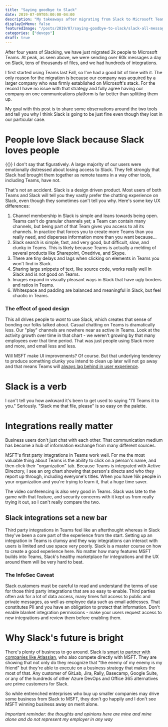 ```yaml
---
title: "Saying goodbye to Slack"
date: 2019-07-09T05:00:00-04:00
description: "My takeaways after migrating from Slack to Microsoft Teams after four years of Slacking"
displayInMenu: false
featuredImage: "/posts/2019/07/saying-goodbye-to-slack/slack-all-messages.png"
categories: ["devops"]
draft: true
---
```

After four years of Slacking, we have just migrated 2k people to Microsoft Teams.  At peak, as seen above, we were sending over 60k messages a day on Slack, tens of thousands of files, and we had hundreds of integrations.

I first started using Teams last Fall, so I've had a good bit of time with it.  The only reason for the migration is because our company was acquired by a larger company who was firmly established on Microsoft's stack.  For the record I have no issue with that strategy and fully agree having our company on one communications platform is far better than splitting them up.

My goal with this post is to share some observations around the two tools and tell you why I think Slack is going to be just fine even though they lost in our particular case.

# People love Slack because Slack loves people
{{<smallimg src="/posts/2019/07/saying-goodbye-to-slack/heart-slack.png" alt="Slack heart logo" smartfloat="left" width="125px">}}
I don't say that figuratively.  A large majority of our users were emotionally distressed about losing access to Slack.  They felt strongly that Slack had brought them together as remote teams in a way other tools, including Teams, have not.

That's not an accident.  Slack is a design driven product.  Most users of both Teams and Slack will tell you they vastly prefer the chatting experience on Slack, even though they sometimes can't tell you why.  Here's some key UX differences:

1. Channel membership in Slack is simple and leans towards being open.  Teams can't do granular channels yet; a Team can contain many channels, but being part of that Team gives you access to all its channels.  In practice that forces you to create more Teams than you really need, and disperses information more than you want because...
1. Slack search is simple, fast, and very good, but difficult, slow, and clunky in Teams.  This is likely because Teams is actually a melding of several products like Sharepoint, Onedrive, and Skype.
1. There are tiny delays and lags when clicking on elements in Teams you won't find in Slack.  
1. Sharing large snippets of text, like source code, works really well in Slack and is not good on Teams.  
1. Images expand in visually pleasant ways in Slack that have ugly borders and ratios in Teams.  
1. Whitespace and padding are balanced and meaningful in Slack, but feel chaotic in Teams.

### The effect of good design
This all drives people to _want_ to use Slack, which creates that sense of bonding our folks talked about.  Casual chatting on Teams is dramatically less.  Our "play" channels are nowhere near as active in Teams.  Look at the activity growth over time in that chart - we weren't growing by that many employees over that time period.  That was just people using Slack more and more, and email less and less.

Will MSFT make UI improvements?  Of course.  But that underlying tendency to produce something clunky you intend to clean up later will not go away and that means Teams will [always lag behind in user experience](https://microsoftteams.uservoice.com/forums/555103-public/suggestions/17408641-compact-mode).

# Slack is a verb #
I can't tell you how awkward it's been to get used to saying "I'll Teams it to you."  Seriously.  "Slack me that file, please" is so easy on the palette.

# Integrations really matter
Business users don't just chat with each other.  That communication medium has become a hub of information exchange from many different sources.  

MSFT's first party integrations in Teams work well.  For me the most valuable thing about Teams is the ability to click on a person's name, and then click their "organization" tab.  Because Teams is integrated with Active Directory, I see an org chart showing that person's directs and who they report up through, including everyone's titles.  When you have 16k people in your organization and you're trying to learn it, that a huge time saver.

The video conferencing is also very good in Teams.  Slack was late to the game with that feature, and security concerns with it kept us from really trying it out, so I can't really compare the two.

## Slack integrations set a new bar
Third party integrations in Teams feel like an afterthought whereas in Slack they've been a core part of the experience from the start.  Setting up an integration in Teams is clumsy and they way integrations can interact with users is limited and use space very poorly.  Slack is a master course on how to create a good experience here.  No matter how many features MSFT builds into Teams, Slack's healthy marketplace for integrations and the UX around them will be very hard to beat.

### The InfoSec Caveat
Slack customers must be careful to read and understand the terms of use for those third party integrations that are so easy to enable.  Third parties often ask for a lot of data access, many times full access to public and private messages, as well as employee data such as email addresses.  That constitutes PII and you have an obligation to protect that information.  Don't enable blanket integration permissions - make your users request access to new integrations and review them before enabling them.

# Why Slack's future is bright #
There's plenty of business to go around. Slack is [smart to partner with companies like Atlassian](https://www.atlassian.com/blog/announcements/new-atlassian-slack-partnership), who also compete directly with MSFT.  They are showing that not only do they recognize that "the enemy of my enemy is my friend" but they're able to execute on a business strategy that makes the most of that.  Any customer of GitLab, Jira, Rally, Basecamp, Google Suite, or any of the hundreds of other Azure DevOps and Office 365 alternatives are prime customers for Slack.

So while entrenched enterprises who buy up smaller companies may drive some business from Slack to MSFT, they don't go happily and I don't see MSFT winning business away on merit alone.

_Important reminder: the thoughts and opinions here are mine and mine alone and do not represent my employer in any way_
